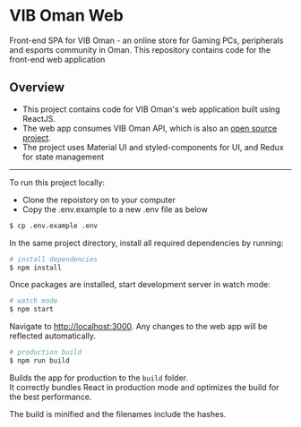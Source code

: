 # VIB Oman Web

Front-end SPA for VIB Oman - an online store for Gaming PCs, peripherals and esports community in Oman. This repository contains code for the front-end web application

## Overview

* This project contains code for VIB Oman's web application built using ReactJS.
* The web app consumes VIB Oman API, which is also an [open source project](https://github.com/talal-najam/vib-oman-core).
* The project uses Material UI and styled-components for UI, and Redux for state management

---

To run this project locally:
* Clone the repoistory on to your computer
* Copy the .env.example to a new .env file as below

```bash
$ cp .env.example .env
```

In the same project directory, install all required dependencies by running:

```bash
# install dependencies
$ npm install   
```

Once packages are installed, start development server in watch mode:

```bash
# watch mode
$ npm start
```

Navigate to [http://localhost:3000](http://localhost:3000). Any changes to the web app will be reflected automatically.

```bash
# production build
$ npm run build
```
Builds the app for production to the `build` folder.\
It correctly bundles React in production mode and optimizes the build for the best performance.

The build is minified and the filenames include the hashes.

